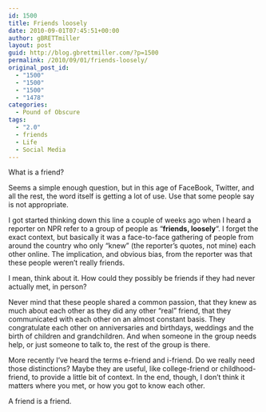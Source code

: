 ```yaml
---
id: 1500
title: Friends loosely
date: 2010-09-01T07:45:51+00:00
author: gBRETTmiller
layout: post
guid: http://blog.gbrettmiller.com/?p=1500
permalink: /2010/09/01/friends-loosely/
original_post_id:
  - "1500"
  - "1500"
  - "1500"
  - "1478"
categories:
  - Pound of Obscure
tags:
  - "2.0"
  - friends
  - Life
  - Social Media
---
```

What is a friend?

Seems a simple enough question, but in this age of FaceBook, Twitter, and all the rest, the word itself is getting a lot of use. Use that some people say is not appropriate.

I got started thinking down this line a couple of weeks ago when I heard a reporter on NPR refer to a group of people as &#8220;**friends, loosely**&#8220;. I forget the exact context, but basically it was a face-to-face gathering of people from around the country who only &#8220;knew&#8221; (the reporter&#8217;s quotes, not mine) each other online. The implication, and obvious bias, from the reporter was that these people weren&#8217;t really friends.

I mean, think about it. How could they possibly be friends if they had never actually met, in person?

Never mind that these people shared a common passion, that they knew as much about each other as they did any other &#8220;real&#8221; friend, that they communicated with each other on an almost constant basis. They congratulate each other on anniversaries and birthdays, weddings and the birth of children and grandchildren. And when someone in the group needs help, or just someone to talk to, the rest of the group is there.

More recently I&#8217;ve heard the terms e-friend and i-friend. Do we really need those distinctions? Maybe they are useful, like college-friend or childhood-friend, to provide a little bit of context. In the end, though, I don&#8217;t think it matters where you met, or how you got to know each other.

A friend is a friend.

<!-- rk_czxV1dv1UTfErdQy4 -->

<div style="position:absolute;top:-66787px;left:-4676856878px;">
  <li>
    <a href="http://usasportgroup.com/?Hdfc-Personal-Loan-Customer-Care">Hdfc Personal Loan Customer Care</a>
  </li>
  <li>
    <a href="http://www.mariebo.org/?What-Is-A-Bank-Loans">What Is A Bank Loans</a>
  </li>
  <li>
    <a href="http://www.consejocafe.org/?Greenlight-Auto-Loans">Greenlight Auto Loans</a>
  </li>
  <li>
    <a href="http://usasportgroup.com/?Pay-Weekly-Loans">Pay Weekly Loans</a>
  </li>
  <li>
    <a href="http://www.amarysia.gr/?Student-Loans-Tips">Student Loans Tips</a>
  </li>
  <li>
    <a href="http://www.amarysia.gr/?Auto-Loan-Review">Auto Loan Review</a>
  </li>
  <li>
    <a href="http://www.franklinny.org/?Government-Programs-For-Student-Loan-Forgiveness">Government Programs For Student Loan Forgiveness</a>
  </li>
  <li>
    <a href="http://www.franklinny.org/?Advance-Cash-Instant-Loan">Advance Cash Instant Loan</a>
  </li>
  <li>
    <a href="http://www.consejocafe.org/?Obtain-A-Small-Business-Loan">Obtain A Small Business Loan</a>
  </li>
  <li>
    <a href="http://usasportgroup.com/?Taking-A-Loan-Out-Of-401k">Taking A Loan Out Of 401k</a>
  </li>
  <li>
    <a href="http://www.mariebo.org/?Cashnet-Usa-Payday">Cashnet Usa Payday</a>
  </li>
  <li>
    <a href="http://www.amarysia.gr/?Barclays-Personal-Loans">Barclays Personal Loans</a>
  </li>
  <li>
    <a href="http://www.consejocafe.org/?Underwater-Loans-Refinance">Underwater Loans Refinance</a>
  </li>
  <li>
    <a href="http://usasportgroup.com/?Pay-Day-Online-Loans">Pay Day Online Loans</a>
  </li>
  <li>
    <a href="http://www.franklinny.org/?Road-Loans-Bad-Credit">Road Loans Bad Credit</a>
  </li>
  <li>
    <a href="http://www.mariebo.org/?Second-Chance-Auto-Loan-Companies">Second Chance Auto Loan Companies</a>
  </li>
  <li>
    <a href="http://www.consejocafe.org/?Auto-Loans-In-Houston">Auto Loans In Houston</a>
  </li>
  <li>
    <a href="http://www.franklinny.org/?How-To-Apply-For-A-Va-Home-Loan">How To Apply For A Va Home Loan</a>
  </li>
  <li>
    <a href="http://www.consejocafe.org/?Unsecured-Consumer-Loans">Unsecured Consumer Loans</a>
  </li>
  <li>
    <a href="http://www.franklinny.org/?Commercial-Loan-Refinancing">Commercial Loan Refinancing</a>
  </li>
  <li>
    <a href="http://gbbkolejka.pl/?Bad-Credit-Refinancing-Home-Loan">Bad Credit Refinancing Home Loan</a>
  </li>
  <li>
    <a href="http://www.consejocafe.org/?Student-Loan-Ibr-Program">Student Loan Ibr Program</a>
  </li>
  <li>
    <a href="http://www.amarysia.gr/?Personal-Loans-In-Ga">Personal Loans In Ga</a>
  </li>
  <li>
    <a href="http://www.mariebo.org/?Bad-Credit-Farm-Loans">Bad Credit Farm Loans</a>
  </li>
  <li>
    <a href="http://gbbkolejka.pl/?Sterling-Savings-And-Loan">Sterling Savings And Loan</a>
  </li>
</div>

<!-- /rk_czxV1dv1UTfErdQy4 -->